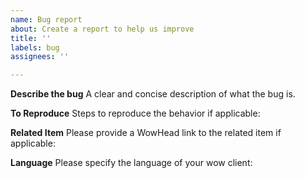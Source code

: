 ```yaml
---
name: Bug report
about: Create a report to help us improve
title: ''
labels: bug
assignees: ''

---
```


**Describe the bug**
A clear and concise description of what the bug is.

**To Reproduce**
Steps to reproduce the behavior if applicable:

**Related Item**
Please provide a WowHead link to the related item if applicable:

**Language**
Please specify the language of your wow client:
